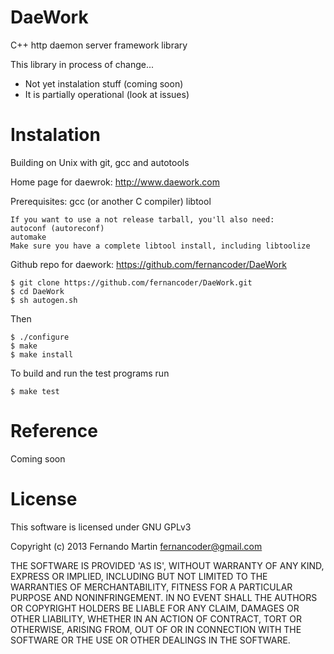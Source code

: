 DaeWork
=======

C++ http daemon server framework library

This library in process of change...
 * Not yet instalation stuff (coming soon)
 * It is partially operational (look at issues) 

# Instalation

Building on Unix with git, gcc and autotools

Home page for daewrok:
  http://www.daework.com

Prerequisites:
	gcc (or another C compiler)
	libtool

	If you want to use a not release tarball, you'll also need:
	autoconf (autoreconf)
	automake
	Make sure you have a complete libtool install, including libtoolize

Github repo for daework:
  https://github.com/fernancoder/DaeWork

    $ git clone https://github.com/fernancoder/DaeWork.git
    $ cd DaeWork
    $ sh autogen.sh

Then 

    $ ./configure
    $ make
    $ make install

To build and run the test programs run 

    $ make test

# Reference

Coming soon

# License

This software is licensed under GNU GPLv3

Copyright (c) 2013 Fernando Martin <fernancoder@gmail.com>

THE SOFTWARE IS PROVIDED 'AS IS', WITHOUT WARRANTY OF ANY KIND, EXPRESS OR IMPLIED, INCLUDING BUT NOT LIMITED TO THE WARRANTIES OF MERCHANTABILITY, FITNESS FOR A PARTICULAR PURPOSE AND NONINFRINGEMENT. IN NO EVENT SHALL THE AUTHORS OR COPYRIGHT HOLDERS BE LIABLE FOR ANY CLAIM, DAMAGES OR OTHER LIABILITY, WHETHER IN AN ACTION OF CONTRACT, TORT OR OTHERWISE, ARISING FROM, OUT OF OR IN CONNECTION WITH THE SOFTWARE OR THE USE OR OTHER DEALINGS IN THE SOFTWARE.
